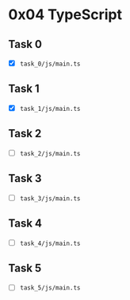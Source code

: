 # 0x04 TypeScript

## Task 0

- [x] `task_0/js/main.ts`

## Task 1

- [x] `task_1/js/main.ts`

## Task 2

- [ ] `task_2/js/main.ts`

## Task 3

- [ ] `task_3/js/main.ts`

## Task 4

- [ ] `task_4/js/main.ts`

## Task 5

- [ ] `task_5/js/main.ts`
